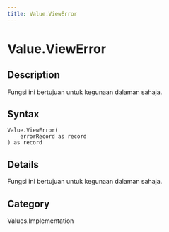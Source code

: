 ```yaml
---
title: Value.ViewError
---
```


# Value.ViewError


## Description

Fungsi ini bertujuan untuk kegunaan dalaman sahaja.


## Syntax

```powerquery
Value.ViewError(
    errorRecord as record
) as record
```


## Details

Fungsi ini bertujuan untuk kegunaan dalaman sahaja.



## Category
Values.Implementation
